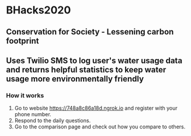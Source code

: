# BHacks2020

## Conservation for Society - Lessening carbon footprint

## Uses Twilio SMS to log user's water usage data and returns helpful statistics to keep water usage more environmentally friendly

### How it works
1. Go to website https://748a8c86a18d.ngrok.io and register with your phone number.
2. Respond to the daily questions.
3. Go to the comparison page and check out how you compare to others.
